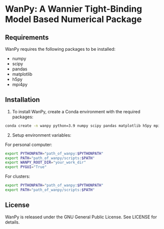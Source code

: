 # WanPy: A Wannier Tight-Binding Model Based Numerical Package

## Requirements
WanPy requires the following packages to be installed:
- numpy
- scipy
- pandas
- matplotlib
- h5py
- mpi4py

## Installation
1. To install WanPy, create a Conda environment with the required packages:
```bash
conda create -n wanpy python=3.9 numpy scipy pandas matplotlib h5py mpi4py
````

2. Setup environment variables: 

For personal computer:
```bash
export PYTHONPATH="path_of_wanpy:$PYTHONPATH"
export PATH="path_of_wanpy/scripts:$PATH"
export WANPY_ROOT_DIR="your_work_dir"
export PYGUI="True"
```

For clusters:
```bash
export PYTHONPATH="path_of_wanpy:$PYTHONPATH"
export PATH="path_of_wanpy/scripts:$PATH"
```

## License
WanPy is released under the GNU General Public License. See LICENSE for details.